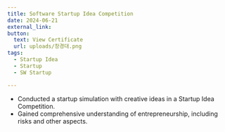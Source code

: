 ```yaml
---
title: Software Startup Idea Competition
date: 2024-06-21
external_link: 
button:
  text: View Certificate
  url: uploads/창경대.png
tags:
  - Startup Idea
  - Startup
  - SW Startup

---
```


- Conducted a startup simulation with creative ideas in a Startup Idea Competition.
- Gained comprehensive understanding of entrepreneurship, including risks and other aspects.
<!--more-->
